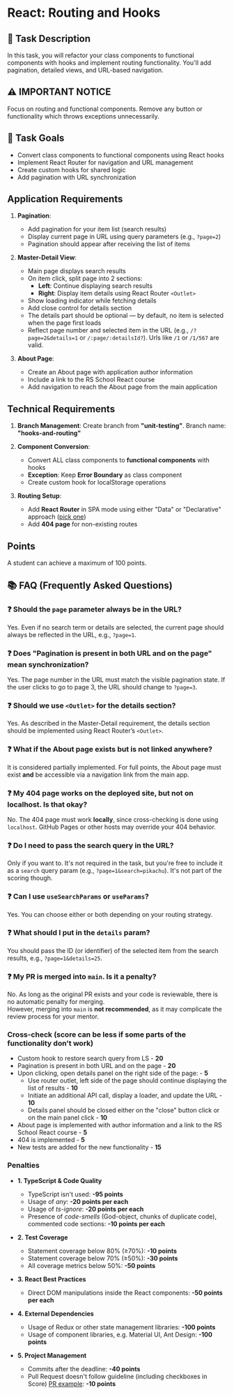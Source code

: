 # React: Routing and Hooks

## 🧠 Task Description

In this task, you will refactor your class components to functional components with hooks and implement routing functionality. You'll add pagination, detailed views, and URL-based navigation.

## ⚠️ IMPORTANT NOTICE

Focus on routing and functional components. Remove any button or functionality which throws exceptions unnecessarily.

## 🎯 Task Goals

- Convert class components to functional components using React hooks
- Implement React Router for navigation and URL management
- Create custom hooks for shared logic
- Add pagination with URL synchronization

## Application Requirements

1. **Pagination**:
   - Add pagination for your item list (search results)
   - Display current page in URL using query parameters (e.g., `?page=2`)
   - Pagination should appear after receiving the list of items

2. **Master-Detail View**:
   - Main page displays search results
   - On item click, split page into 2 sections:
     - **Left**: Continue displaying search results
     - **Right**: Display item details using React Router `<Outlet>`
   - Show loading indicator while fetching details
   - Add close control for details section
   - The details part should be optional — by default, no item is selected when the page first loads
   - Reflect page number and selected item in the URL (e.g., `/?page=2&details=1` or `/:page/:detailsId?`). Urls like `/1` or `/1/567` are valid.

3. **About Page**:
   - Create an About page with application author information
   - Include a link to the RS School React course
   - Add navigation to reach the About page from the main application

## Technical Requirements

1. **Branch Management**: Create branch from **"unit-testing"**. Branch name: **"hooks-and-routing"**

2. **Component Conversion**:
   - Convert ALL class components to **functional components** with hooks
   - **Exception**: Keep **Error Boundary** as class component
   - Create custom hook for localStorage operations

3. **Routing Setup**:
   - Add **React Router** in SPA mode using either "Data" or "Declarative" approach ([pick one](https://reactrouter.com/start/modes#api--mode-availability-table))
   - Add **404 page** for non-existing routes

## Points

A student can achieve a maximum of 100 points.

## 📚 FAQ (Frequently Asked Questions)

### ❓ Should the `page` parameter always be in the URL?

Yes. Even if no search term or details are selected, the current page should always be reflected in the URL, e.g., `?page=1`.

### ❓ Does "Pagination is present in both URL and on the page" mean synchronization?

Yes. The page number in the URL must match the visible pagination state. If the user clicks to go to page 3, the URL should change to `?page=3`.

### ❓ Should we use `<Outlet>` for the details section?

Yes. As described in the Master-Detail requirement, the details section should be implemented using React Router’s `<Outlet>`.

### ❓ What if the About page exists but is not linked anywhere?

It is considered partially implemented. For full points, the About page must exist **and** be accessible via a navigation link from the main app.

### ❓ My 404 page works on the deployed site, but not on localhost. Is that okay?

No. The 404 page must work **locally**, since cross-checking is done using `localhost`. GitHub Pages or other hosts may override your 404 behavior.

### ❓ Do I need to pass the search query in the URL?

Only if you want to. It's not required in the task, but you're free to include it as a `search` query param (e.g., `?page=1&search=pikachu`). It's not part of the scoring though.

### ❓ Can I use `useSearchParams` or `useParams`?

Yes. You can choose either or both depending on your routing strategy.

### ❓ What should I put in the `details` param?

You should pass the ID (or identifier) of the selected item from the search results, e.g., `?page=1&details=25`.

### ❓ My PR is merged into `main`. Is it a penalty?

No. As long as the original PR exists and your code is reviewable, there is no automatic penalty for merging.  
However, merging into `main` is **not recommended**, as it may complicate the review process for your mentor.

### Cross-check (score can be less if some parts of the functionality don't work)

- Custom hook to restore search query from LS - **20**
- Pagination is present in both URL and on the page - **20**
- Upon clicking, open details panel on the right side of the page: - **5**
  - Use router outlet, left side of the page should continue displaying the list of results - **10**
  - Initiate an additional API call, display a loader, and update the URL - **10**
  - Details panel should be closed either on the "close" button click or on the main panel click - **10**
- About page is implemented with author information and a link to the RS School React course - **5**
- 404 is implemented - **5**
- New tests are added for the new functionality - **15**

### Penalties

- **1. TypeScript & Code Quality**
  - TypeScript isn't used: **-95 points**
  - Usage of _any_: **-20 points per each**
  - Usage of _ts-ignore_: **-20 points per each**
  - Presence of _code-smells_ (God-object, chunks of duplicate code), commented code sections: **-10 points per each**

- **2. Test Coverage**
  - Statement coverage below 80% (≥70%): **-10 points**
  - Statement coverage below 70% (≥50%): **-30 points**
  - All coverage metrics below 50%: **-50 points**

- **3. React Best Practices**
  - Direct DOM manipulations inside the React components: **-50 points per each**

- **4. External Dependencies**
  - Usage of Redux or other state management libraries: **-100 points**
  - Usage of component libraries, e.g. Material UI, Ant Design: **-100 points**

- **5. Project Management**
  - Commits after the deadline: **-40 points**
  - Pull Request doesn't follow guideline (including checkboxes in Score) [PR example](https://rs.school/docs/en/pull-request-review-process#pull-request-description-must-contain-the-following): **-10 points**
